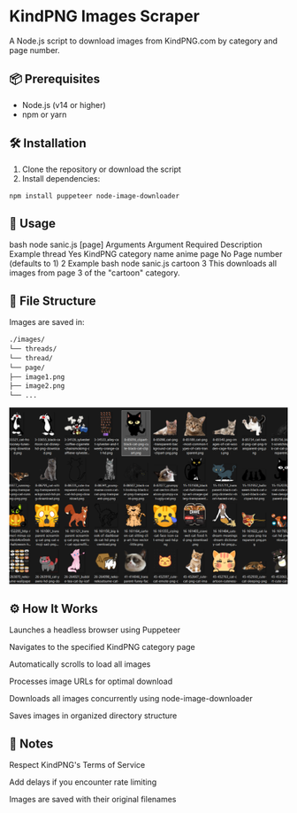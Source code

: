 # KindPNG Images Scraper

A Node.js script to download images from KindPNG.com by category and page number.

## 📦 Prerequisites

- Node.js (v14 or higher)
- npm or yarn

## 🛠 Installation

1. Clone the repository or download the script
2. Install dependencies:

```bash
npm install puppeteer node-image-downloader
```

## 🚀 Usage

bash
node sanic.js <thread> [page]
Arguments
Argument Required Description Example
thread Yes KindPNG category name anime
page No Page number (defaults to 1) 2
Example
bash
node sanic.js cartoon 3
This downloads all images from page 3 of the "cartoon" category.

## 📂 File Structure

Images are saved in:

```bash
./images/
└── threads/
└── thread/
└── page/
├── image1.png
├── image2.png
└── ...
```

![alt text](kindscraper.png)

## ⚙️ How It Works

Launches a headless browser using Puppeteer

Navigates to the specified KindPNG category page

Automatically scrolls to load all images

Processes image URLs for optimal download

Downloads all images concurrently using node-image-downloader

Saves images in organized directory structure

## 📌 Notes

Respect KindPNG's Terms of Service

Add delays if you encounter rate limiting

Images are saved with their original filenames
